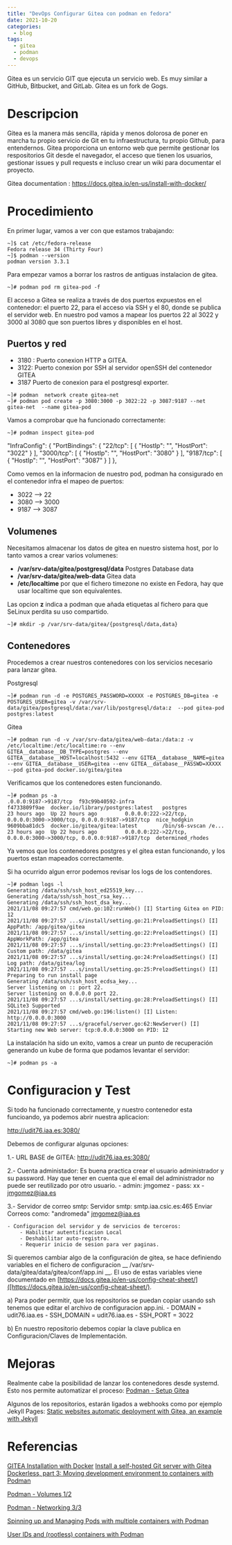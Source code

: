 ```yaml
---
title: "DevOps Configurar Gitea con podman en fedora"
date: 2021-10-20
categories:
  - blog
tags:
  - gitea
  - podman
  - devops
---
```


Gitea es un servicio GIT que ejecuta un servicio web. Es muy similar a GitHub, Bitbucket, and GitLab. Gitea es un fork de Gogs.

# Descripcion

Gitea es la manera más sencilla, rápida y menos dolorosa de poner en marcha tu propio servicio de Git en tu infraestructura, tu propio Github, para entendernos. Gitea proporciona un entorno web que permite gestionar los respositorios Git desde el navegador, el acceso que tienen los usuarios, gestionar issues y pull requests e incluso crear un wiki para documentar el proyecto. 

Gitea documentation : https://docs.gitea.io/en-us/install-with-docker/

# Procedimiento

En primer lugar, vamos a ver con que estamos trabajando:
```shell
~]$ cat /etc/fedora-release
Fedora release 34 (Thirty Four)
~]$ podman --version
podman version 3.3.1
```

Para empezar vamos a borrar los rastros de antiguas instalacion de gitea.

```shell
~]# podman pod rm gitea-pod -f
```

El acceso a Gitea se realiza a través de dos puertos expuestos en el contenedor: el puerto 22, para el acceso vía SSH y el 80, donde se publica el servidor web. En nuestro pod vamos a mapear los puertos 22 al 3022 y 3000 al 3080 que son puertos libres y disponibles en el host.

## Puertos y red
- 3180 : Puerto conexion HTTP a GITEA. 
- 3122: Puerto conexion por SSH al servidor openSSH del contenedor GITEA
- 3187 Puerto de conexion para el postgresql exporter.

```shell
~]# podman  network create gitea-net
~]# podman pod create -p 3080:3000 -p 3022:22 -p 3087:9187 --net gitea-net  --name gitea-pod
```

Vamos a comprobar que ha funcionado correctamente:

```shell
~]# podman inspect gitea-pod
```
   "InfraConfig": {
            "PortBindings": {
                "22/tcp": [
                    {
                        "HostIp": "",
                        "HostPort": "3022"
                    }
                ],
                "3000/tcp": [
                    {
                        "HostIp": "",
                        "HostPort": "3080"
                    }
                ],
                "9187/tcp": [
                    {
                        "HostIp": "",
                        "HostPort": "3087"
                    }
                ]
            },

Como vemos en la informacion de nuestro pod, podman ha consigurado en el contenedor infra el mapeo de puertos:
- 3022 -->   22
- 3080 --> 3000
- 9187 --> 3087

## Volumenes
Necesitamos almacenar los datos de gitea en nuestro sistema host, por lo tanto vamos a crear varios volumenes:
- **/var/srv-data/gitea/postgresql/data** Postgres Database data
- **/var/srv-data/gitea/web-data** Gitea data
- **/etc/localtime** por que el fichero timezone no existe en Fedora, hay que usar localtime que son equivalentes.

Las opcion **z** indica a podman que añada etiquetas al fichero para que SeLinux perdita su uso compartido.

```shell
~]# mkdir -p /var/srv-data/gitea/{postgresql/data,data}
```

## Contenedores

Procedemos a crear nuestros contenedores con los servicios necesario para lanzar gitea.

Postgresql
```shell
~]# podman run -d -e POSTGRES_PASSWORD=XXXXX -e POSTGRES_DB=gitea -e POSTGRES_USER=gitea -v /var/srv-data/gitea/postgresql/data:/var/lib/postgresql/data:z  --pod gitea-pod postgres:latest
```

Gitea
```shell
~]# podman run -d -v /var/srv-data/gitea/web-data:/data:z -v /etc/localtime:/etc/localtime:ro --env GITEA__database__DB_TYPE=postgres --env GITEA__database__HOST=localhost:5432 --env GITEA__database__NAME=gitea --env GITEA__database__USER=gitea --env GITEA__database__PASSWD=XXXXX --pod gitea-pod docker.io/gitea/gitea
```

Verificamos que los contenedores esten funcionando.
```shell
~]# podman ps -a
.0.0.0:9187->9187/tcp  f93c99b40592-infra
f4733809f9ae  docker.io/library/postgres:latest   postgres              23 hours ago  Up 22 hours ago         0.0.0.0:222->22/tcp, 0.0.0.0:3000->3000/tcp, 0.0.0.0:9187->9187/tcp  nice_hodgkin
9609bba81dc5  docker.io/gitea/gitea:latest        /bin/s6-svscan /e...  23 hours ago  Up 22 hours ago         0.0.0.0:222->22/tcp, 0.0.0.0:3000->3000/tcp, 0.0.0.0:9187->9187/tcp  determined_rhodes
```
Ya vemos que los contenedores postgres y el gitea estan funcionando, y los puertos estan mapeados correctamente.  

Si ha ocurrido algun error podemos revisar los logs de los contendores.

```shell
~]# podman logs -l
Generating /data/ssh/ssh_host_ed25519_key...
Generating /data/ssh/ssh_host_rsa_key...
Generating /data/ssh/ssh_host_dsa_key...
2021/11/08 09:27:57 cmd/web.go:102:runWeb() [I] Starting Gitea on PID: 12
2021/11/08 09:27:57 ...s/install/setting.go:21:PreloadSettings() [I] AppPath: /app/gitea/gitea
2021/11/08 09:27:57 ...s/install/setting.go:22:PreloadSettings() [I] AppWorkPath: /app/gitea
2021/11/08 09:27:57 ...s/install/setting.go:23:PreloadSettings() [I] Custom path: /data/gitea
2021/11/08 09:27:57 ...s/install/setting.go:24:PreloadSettings() [I] Log path: /data/gitea/log
2021/11/08 09:27:57 ...s/install/setting.go:25:PreloadSettings() [I] Preparing to run install page
Generating /data/ssh/ssh_host_ecdsa_key...
Server listening on :: port 22.
Server listening on 0.0.0.0 port 22.
2021/11/08 09:27:57 ...s/install/setting.go:28:PreloadSettings() [I] SQLite3 Supported
2021/11/08 09:27:57 cmd/web.go:196:listen() [I] Listen: http://0.0.0.0:3000
2021/11/08 09:27:57 ...s/graceful/server.go:62:NewServer() [I] Starting new Web server: tcp:0.0.0.0:3000 on PID: 12
```

La instalación ha sido un exito, vamos a crear un punto de recuperación generando un kube de forma que podamos levantar el servidor:
```shell
~]# podman ps -a
```

# Configuracion y Test
 
Si todo ha funcionado correctamente, y nuestro contenedor esta funcioando, ya podemos abrir nuestra aplicacion:

http://udit76.iaa.es:3080/

Debemos de configurar algunas opciones:

1.- URL BASE de GITEA: http://udit76.iaa.es:3080/

2.- Cuenta administador: Es buena practica crear el usuario administrador y su password. Hay que tener en cuenta que el email del administrador no puede ser reutilizado por otro usuario.
        - admin: jmgomez
        - pass: xx
        - jmgomez@iaa.es

3.- Servidor de correo smtp:
    Servidor smtp: smtp.iaa.csic.es:465
    Enviar Correos como: "andromeda" <jmgomez@iaa.es>

    - Configuracion del servidor y de servicios de terceros:
        - Habilitar autentificacion Local
        - Deshabilitar auto-registro.
        - Requerir inicio de sesion para ver paginas.

Si queremos cambiar algo de la configuración de gitea, se hace definiendo variables en el fichero de configuracion __ /var/srv-data/gitea/data/gitea/conf/app.ini __. El uso de estas variables viene documentado en [https://docs.gitea.io/en-us/config-cheat-sheet/]([https://docs.gitea.io/en-us/config-cheat-sheet/).

a) Para poder permitir, que los repositorios se puedan copiar usando ssh tenemos que editar el archivo de configuracion app.ini.
    - DOMAIN   = udit76.iaa.es
    - SSH_DOMAIN = udit76.iaa.es
    - SSH_PORT = 3022

b) En nuestro repositorio debemos copiar la clave publica en Configuracion/Claves de Implementación.

# Mejoras
Realmente cabe la posibilidad de lanzar los contenedores desde systemd. Esto nos permite automatizar el proceso:
[Podman - Setup Gitea](https://blog.while-true-do.io/podman-setup-gitea/)

Algunos de los repositorios, estarán ligados a webhooks como por ejemplo Jekyll Pages:
[Static websites automatic deployment with Gitea, an example with Jekyll](https://blog.samuel.domains/blog/tutorials/static-websites-automatic-deployment-with-gitea-an-example-with-jekyll)

# Referencias

[GITEA Installation with Docker](https://docs.gitea.io/en-us/install-with-docker/)
[Install a self-hosted Git server with Gitea](https://golb.hplar.ch/2018/06/self-hosted-git-server.html)
[Dockerless, part 3: Moving development environment to containers with Podman](https://mkdev.me/en/posts/dockerless-part-3-moving-development-environment-to-containers-with-podman)

[Podman - Volumes 1/2](https://blog.while-true-do.io/podman-volumes-1/)

[Podman - Networking 3/3](https://blog.while-true-do.io/podman-networking-3/)

[Spinning up and Managing Pods with multiple containers with Podman](https://mohitgoyal.co/2021/04/23/spinning-up-and-managing-pods-with-multiple-containers-with-podman/)

[User IDs and (rootless) containers with Podman](https://blog.christophersmart.com/2021/01/26/user-ids-and-rootless-containers-with-podman/)

